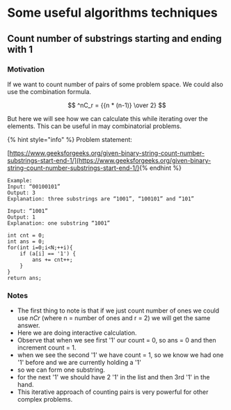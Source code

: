 # Some useful algorithms techniques

## Count number of substrings starting and ending with 1

### Motivation

If we want to count number of pairs of some problem space. We could also use the combination formula.&#x20;

$$
^nC_r = {{n * (n-1)} \over 2}
$$

But here we will see how we can calculate this while iterating over the elements. This can be useful in may combinatorial problems.

{% hint style="info" %}
Problem statement:&#x20;

[https://www.geeksforgeeks.org/given-binary-string-count-number-substrings-start-end-1/](https://www.geeksforgeeks.org/given-binary-string-count-number-substrings-start-end-1/)​
{% endhint %}

```
Example:
Input: “00100101”
Output: 3
Explanation: three substrings are “1001”, “100101” and “101”

Input: “1001”
Output: 1
Explanation: one substring “1001”
```

```
int cnt = 0;
int ans = 0;
for(int i=0;i<N;++i){
    if (a[i] == '1') {
        ans += cnt++;
    }
}
return ans;
```

### Notes

* The first thing to note is that if we just count number of ones we could use $nCr$ (where n = number of ones and r = 2) we will get the same answer.
* Here we are doing interactive calculation.
* Observe that when we see first '1' our count = 0, so ans = 0 and then increment count = 1.
* when we see the second '1' we have count = 1, so we know we had one '1' before and we are currently holding a '1'
* so we can form one substring.
* for the next '1' we should have 2 '1' in the list and then 3rd '1' in the hand.
* This iterative approach of counting pairs is very powerful for other complex problems.
